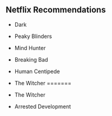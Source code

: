 ## Netflix Recommendations
+ Dark
+ Peaky Blinders
+ Mind Hunter
+ Breaking Bad

+ Human Centipede
+ The Witcher
=======
+ The Witcher
+ Arrested Development

